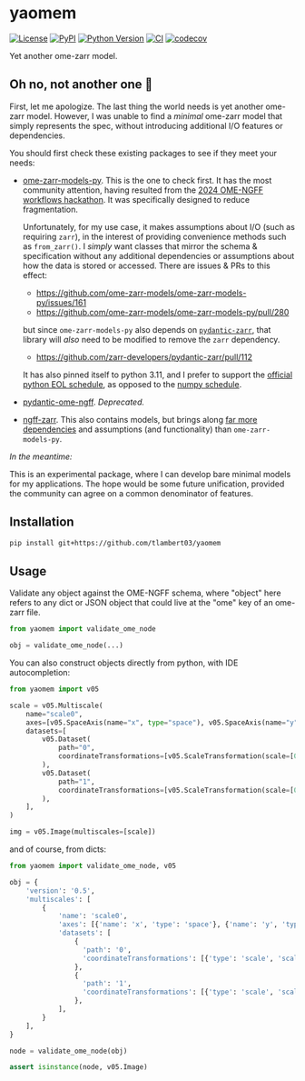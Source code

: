 # yaomem

[![License](https://img.shields.io/pypi/l/yaomem.svg?color=green)](https://github.com/tlambert03/yaomem/raw/main/LICENSE)
[![PyPI](https://img.shields.io/pypi/v/yaomem.svg?color=green)](https://pypi.org/project/yaomem)
[![Python
Version](https://img.shields.io/pypi/pyversions/yaomem.svg?color=green)](https://python.org)
[![CI](https://github.com/tlambert03/yaomem/actions/workflows/ci.yml/badge.svg)](https://github.com/tlambert03/yaomem/actions/workflows/ci.yml)
[![codecov](https://codecov.io/gh/tlambert03/yaomem/branch/main/graph/badge.svg)](https://codecov.io/gh/tlambert03/yaomem)

Yet another ome-zarr model.

## Oh no, not another one 🤦

First, let me apologize. The last thing the world needs is yet another ome-zarr
model. However, I was unable to find a *minimal* ome-zarr model that simply
represents the spec, without introducing additional I/O features or
dependencies.

You should first check these existing packages to see if they meet your needs:

- [ome-zarr-models-py](https://github.com/ome-zarr-models/ome-zarr-models-py).
  This is the one to check first. It has the most community attention, having
  resulted from the [2024 OME-NGFF workflows
  hackathon](https://osf.io/preprints/biohackrxiv/5uhwz_v2). It was specifically
  designed to reduce fragmentation.
  
   Unfortunately, for my use case, it makes assumptions about I/O (such as
  requiring `zarr`), in the interest of providing convenience methods such as
  `from_zarr()`.  I *simply* want classes that mirror the schema & specification
  without any additional dependencies or assumptions about how the data is
  stored or accessed.  There are issues & PRs to this effect:

  - <https://github.com/ome-zarr-models/ome-zarr-models-py/issues/161>
  - <https://github.com/ome-zarr-models/ome-zarr-models-py/pull/280>

  but since `ome-zarr-models-py` also depends on
  [`pydantic-zarr`](https://github.com/zarr-developers/pydantic-zarr), that
  library will *also* need to be modified to remove the `zarr` dependency.

  - <https://github.com/zarr-developers/pydantic-zarr/pull/112>

  It has also pinned itself to python 3.11, and I prefer to support the
  [official python EOL schedule](https://devguide.python.org/versions/), as
  opposed to the [numpy schedule](https://numpy.org/neps/nep-0029-deprecation_policy.html).
  
- [pydantic-ome-ngff](https://github.com/janeliascicomp/pydantic-ome-ngff).
  *Deprecated.*
- [ngff-zarr](https://github.com/fideus-labs/ngff-zarr).  This also contains
  models, but brings along [far more
  dependencies](https://github.com/fideus-labs/ngff-zarr/blob/baafd774993d4a1dcfe312cfcd626c06496bb69d/py/pyproject.toml#L31-L43)
  and assumptions (and functionality) than `ome-zarr-models-py`.

*In the meantime:*

This is an experimental package, where I can develop bare minimal models for my
applications.  The hope would be some future unification, provided the community
can agree on a common denominator of features.

## Installation

```bash
pip install git+https://github.com/tlambert03/yaomem
```

## Usage

Validate any object against the OME-NGFF schema,
where "object" here refers to any dict or JSON object that could
live at the "ome" key of an ome-zarr file.

```python
from yaomem import validate_ome_node

obj = validate_ome_node(...)
```

You can also construct objects directly from python, with IDE autocompletion:

```python
from yaomem import v05

scale = v05.Multiscale(
    name="scale0",
    axes=[v05.SpaceAxis(name="x", type="space"), v05.SpaceAxis(name="y", type="space")],
    datasets=[
        v05.Dataset(
            path="0",
            coordinateTransformations=[v05.ScaleTransformation(scale=[0, 1])],
        ),
        v05.Dataset(
            path="1",
            coordinateTransformations=[v05.ScaleTransformation(scale=[0, 1])],
        ),
    ],
)

img = v05.Image(multiscales=[scale])
```

and of course, from dicts:

```python
from yaomem import validate_ome_node, v05

obj = {
    'version': '0.5',
    'multiscales': [
        {
            'name': 'scale0',
            'axes': [{'name': 'x', 'type': 'space'}, {'name': 'y', 'type': 'space'}],
            'datasets': [
                {
                  'path': '0', 
                  'coordinateTransformations': [{'type': 'scale', 'scale': [0.0, 1.0]}],
                },
                {
                  'path': '1', 
                  'coordinateTransformations': [{'type': 'scale', 'scale': [0.0, 1.0]}],
                },
            ],
        }
    ],
}

node = validate_ome_node(obj)

assert isinstance(node, v05.Image)
```
